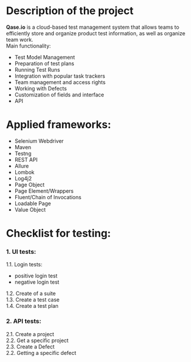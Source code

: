 # Description of the project 
**Qase.io** is a cloud-based test management system that allows teams to efficiently store and organize product test information, as well as organize team work.  
Main functionality:  
- Test Model Management  
- Preparation of test plans  
- Running Test Runs  
- Integration with popular task trackers  
- Team management and access rights  
- Working with Defects  
- Customization of fields and interface  
- API  
   
# Applied frameworks:  
- Selenium Webdriver  
- Maven  
- Testng  
- REST API  
- Allure  
- Lombok  
- Log4j2  
- Page Object  
- Page Element/Wrappers  
- Fluent/Chain of Invocations  
- Loadable Page  
- Value Object  

# Checklist for testing:  
### 1. UI tests:  
1.1. Login tests:  
- positive login test  
- negative login test  
  
1.2. Create of a suite  
1.3. Create a test case  
1.4. Create a test plan 
### 2. API tests:  
2.1. Create a project  
2.2. Get a specific project  
2.3. Create a Defect  
2.2. Getting a specific defect
